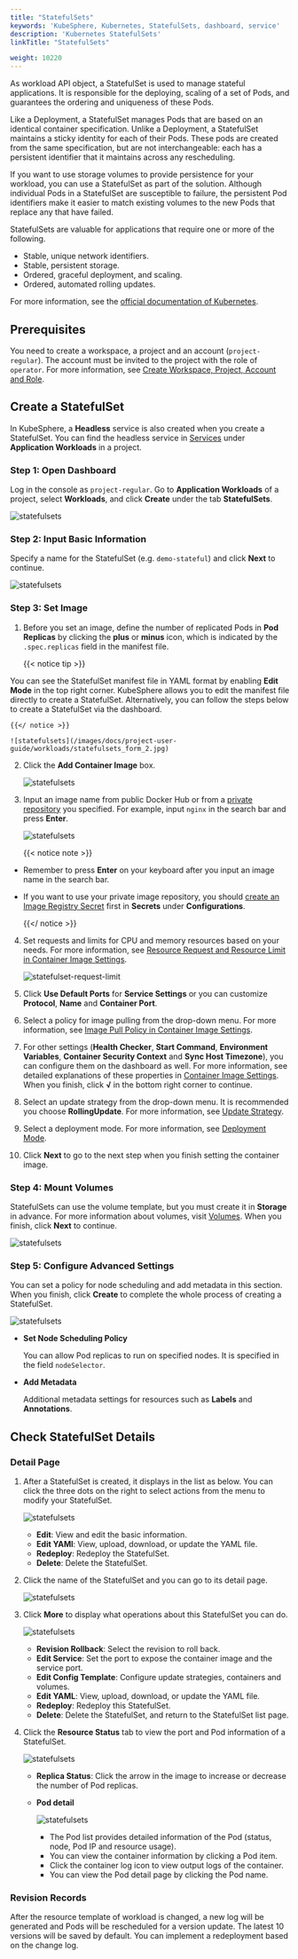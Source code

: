 ```yaml
---
title: "StatefulSets"
keywords: 'KubeSphere, Kubernetes, StatefulSets, dashboard, service'
description: 'Kubernetes StatefulSets'
linkTitle: "StatefulSets"

weight: 10220
---
```


As workload API object, a StatefulSet is used to manage stateful applications. It is responsible for the deploying, scaling of a set of Pods, and guarantees the ordering and uniqueness of these Pods.

Like a Deployment, a StatefulSet manages Pods that are based on an identical container specification. Unlike a Deployment, a StatefulSet maintains a sticky identity for each of their Pods. These pods are created from the same specification, but are not interchangeable: each has a persistent identifier that it maintains across any rescheduling.

If you want to use storage volumes to provide persistence for your workload, you can use a StatefulSet as part of the solution. Although individual Pods in a StatefulSet are susceptible to failure, the persistent Pod identifiers make it easier to match existing volumes to the new Pods that replace any that have failed.

StatefulSets are valuable for applications that require one or more of the following.

- Stable, unique network identifiers.
- Stable, persistent storage.
- Ordered, graceful deployment, and scaling.
- Ordered, automated rolling updates.

For more information, see the [official documentation of Kubernetes](https://kubernetes.io/docs/concepts/workloads/controllers/statefulset/).

## Prerequisites

You need to create a workspace, a project and an account (`project-regular`). The account must be invited to the project with the role of `operator`. For more information, see [Create Workspace, Project, Account and Role](../../../quick-start/create-workspace-and-project).

## Create a StatefulSet

In KubeSphere, a **Headless** service is also created when you create a StatefulSet. You can find the headless service in [Services](../services/) under **Application Workloads** in a project.

### Step 1: Open Dashboard

Log in the console as `project-regular`. Go to **Application Workloads** of a project, select **Workloads**, and click **Create** under the tab **StatefulSets**.

![statefulsets](/images/docs/project-user-guide/workloads/statefulsets.jpg)

### Step 2: Input Basic Information

Specify a name for the StatefulSet (e.g. `demo-stateful`) and click **Next** to continue.

![statefulsets](/images/docs/project-user-guide/workloads/statefulsets_form_1.jpg)

### Step 3: Set Image

1. Before you set an image, define the number of replicated Pods in **Pod Replicas** by clicking the **plus** or **minus** icon, which is indicated by the `.spec.replicas` field in the manifest file.

    {{< notice tip >}}

You can see the StatefulSet manifest file in YAML format by enabling **Edit Mode** in the top right corner. KubeSphere allows you to edit the manifest file directly to create a StatefulSet. Alternatively, you can follow the steps below to create a StatefulSet via the dashboard.

    {{</ notice >}}
    
    ![statefulsets](/images/docs/project-user-guide/workloads/statefulsets_form_2.jpg)

2. Click the **Add Container Image** box.

    ![statefulsets](/images/docs/project-user-guide/workloads/statefulsets_form_2_container_btn.jpg)

3. Input an image name from public Docker Hub or from a [private repository](../../configuration/image-registry/) you specified. For example, input `nginx` in the search bar and press **Enter**.

    ![statefulsets](/images/docs/project-user-guide/workloads/statefulsets_form_2_container_1.jpg)

    {{< notice note >}}

- Remember to press **Enter** on your keyboard after you input an image name in the search bar.
- If you want to use your private image repository, you should [create an Image Registry Secret](../../configuration/image-registry/) first in **Secrets** under **Configurations**.

    {{</ notice >}}

4. Set requests and limits for CPU and memory resources based on your needs. For more information, see [Resource Request and Resource Limit in Container Image Settings](../container-image-settings/#add-container-image).

    ![statefulset-request-limit](/images/docs/project-user-guide/workloads/statefulset-request-limit.jpg)

5. Click **Use Default Ports** for **Service Settings** or you can customize **Protocol**, **Name** and **Container Port**.

6. Select a policy for image pulling from the drop-down menu. For more information, see [Image Pull Policy in Container Image Settings](../container-image-settings/#add-container-image).

7. For other settings (**Health Checker**, **Start Command**, **Environment Variables**, **Container Security Context** and **Sync Host Timezone**), you can configure them on the dashboard as well. For more information, see detailed explanations of these properties in [Container Image Settings](../container-image-settings/#add-container-image). When you finish, click **√** in the bottom right corner to continue.

8. Select an update strategy from the drop-down menu. It is recommended you choose **RollingUpdate**. For more information, see [Update Strategy](../container-image-settings/#update-strategy).

9. Select a deployment mode. For more information, see [Deployment Mode](../container-image-settings/#deployment-mode).

10. Click **Next** to go to the next step when you finish setting the container image.

### Step 4: Mount Volumes

StatefulSets can use the volume template, but you must create it in **Storage** in advance. For more information about volumes, visit [Volumes](../../storage/volumes/#mount-a-volume). When you finish, click **Next** to continue.

![statefulsets](/images/docs/project-user-guide/workloads/statefulsets_form_3.jpg)

### Step 5: Configure Advanced Settings

You can set a policy for node scheduling and add metadata in this section. When you finish, click **Create** to complete the whole process of creating a StatefulSet.

![statefulsets](/images/docs/project-user-guide/workloads/statefulsets_form_4.jpg)

- **Set Node Scheduling Policy**

  You can allow Pod replicas to run on specified nodes. It is specified in the field `nodeSelector`.

- **Add Metadata**

  Additional metadata settings for resources such as **Labels** and **Annotations**.

## Check StatefulSet Details

### Detail Page

1. After a StatefulSet is created, it displays in the list as below. You can click the three dots on the right to select actions from the menu to modify your StatefulSet.

    ![statefulsets](/images/docs/project-user-guide/workloads/statefulsets_list.jpg)

    - **Edit**: View and edit the basic information.
    - **Edit YAMl**: View, upload, download, or update the YAML file.
    - **Redeploy**: Redeploy the StatefulSet.
    - **Delete**: Delete the StatefulSet.

2. Click the name of the StatefulSet and you can go to its detail page.

    ![statefulsets](/images/docs/project-user-guide/workloads/statefulsets_detail.jpg)

3. Click **More** to display what operations about this StatefulSet you can do.

    ![statefulsets](/images/docs/project-user-guide/workloads/statefulsets_detail_operation_btn.png)

    - **Revision Rollback**: Select the revision to roll back.
    - **Edit Service**: Set the port to expose the container image and the service port.
    - **Edit Config Template**: Configure update strategies, containers and volumes.
    - **Edit YAML**: View, upload, download, or update the YAML file.
    - **Redeploy**: Redeploy this StatefulSet.
    - **Delete**: Delete the StatefulSet, and return to the StatefulSet list page.

4. Click the **Resource Status** tab to view the port and Pod information of a StatefulSet.

    ![statefulsets](/images/docs/project-user-guide/workloads/statefulsets_detail_state.png)

    - **Replica Status**: Click the arrow in the image to increase or decrease the number of Pod replicas.
    - **Pod detail**

        ![statefulsets](/images/docs/project-user-guide/workloads/statefulsets_detail_pod.png)

        - The Pod list provides detailed information of the Pod (status, node, Pod IP and resource usage).
        - You can view the container information by clicking a Pod item.
        - Click the container log icon to view output logs of the container.
        - You can view the Pod detail page by clicking the Pod name.

### Revision Records

After the resource template of workload is changed, a new log will be generated and Pods will be rescheduled for a version update. The latest 10 versions will be saved by default. You can implement a redeployment based on the change log.
